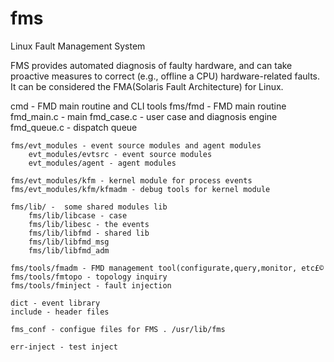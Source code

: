 fms
===

Linux Fault Management System 

FMS provides automated diagnosis of faulty hardware, and can take proactive measures to correct (e.g., offline a CPU) hardware-related faults. It can be considered the FMA(Solaris Fault Architecture) for Linux. 

cmd - FMD main routine and CLI tools
	fms/fmd - FMD main routine
		fmd_main.c - main
		fmd_case.c - user case and diagnosis engine
		fmd_queue.c - dispatch queue

	fms/evt_modules - event source modules and agent modules
		evt_modules/evtsrc - event source modules 
		evt_modules/agent - agent modules

	fms/evt_modules/kfm - kernel module for process events
	fms/evt_modules/kfm/kfmadm - debug tools for kernel module

	fms/lib/ -  some shared modules lib
		fms/lib/libcase - case 
		fms/lib/libesc - the events
		fms/lib/libfmd - shared lib
		fms/lib/libfmd_msg
		fms/lib/libfmd_adm

	fms/tools/fmadm - FMD management tool(configurate,query,monitor, etc£©
	fms/tools/fmtopo - topology inquiry
	fms/tools/fminject - fault injection

	dict - event library
	include - header files

	fms_conf - configue files for FMS . /usr/lib/fms

	err-inject - test inject

